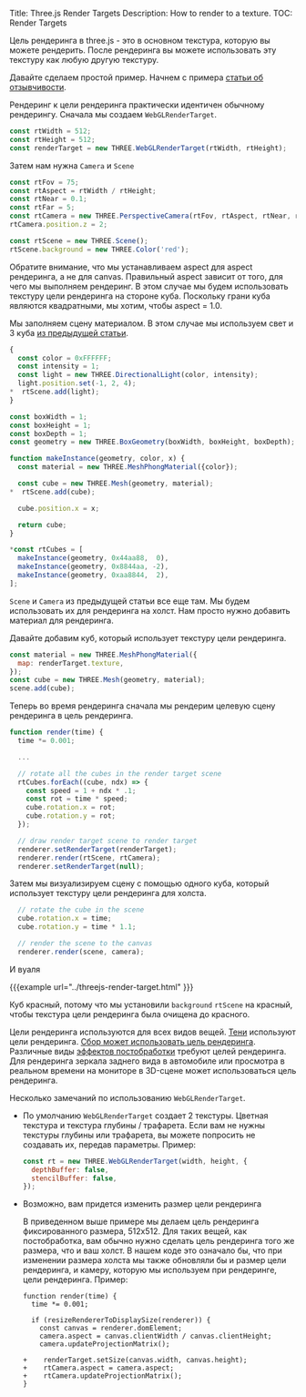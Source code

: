 Title: Three.js Render Targets
Description: How to render to a texture.
TOC: Render Targets

Цель рендеринга в three.js - это в основном текстура, которую вы можете рендерить. После рендеринга вы можете использовать эту текстуру как любую другую текстуру. 

Давайте сделаем простой пример. Начнем с примера [статьи об отзывчивости](threejs-responsive.html).

Рендеринг к цели рендеринга практически идентичен обычному рендерингу. Сначала мы создаем `WebGLRenderTarget`.  
```js
const rtWidth = 512;
const rtHeight = 512;
const renderTarget = new THREE.WebGLRenderTarget(rtWidth, rtHeight);
```

Затем нам нужна `Camera` и `Scene` 

```js
const rtFov = 75;
const rtAspect = rtWidth / rtHeight;
const rtNear = 0.1;
const rtFar = 5;
const rtCamera = new THREE.PerspectiveCamera(rtFov, rtAspect, rtNear, rtFar);
rtCamera.position.z = 2;

const rtScene = new THREE.Scene();
rtScene.background = new THREE.Color('red');
```

Обратите внимание, что мы устанавливаем aspect  для aspect  рендеринга, а не для canvas. Правильный aspect  зависит от того, для чего мы выполняем рендеринг. 
В этом случае мы будем использовать текстуру цели рендеринга на стороне куба. Поскольку грани куба являются квадратными, мы хотим, чтобы aspect = 1.0. 

Мы заполняем сцену материалом.  В этом случае мы используем свет и 3 куба [из предыдущей статьи](threejs-responsive.html).

```js
{
  const color = 0xFFFFFF;
  const intensity = 1;
  const light = new THREE.DirectionalLight(color, intensity);
  light.position.set(-1, 2, 4);
*  rtScene.add(light);
}

const boxWidth = 1;
const boxHeight = 1;
const boxDepth = 1;
const geometry = new THREE.BoxGeometry(boxWidth, boxHeight, boxDepth);

function makeInstance(geometry, color, x) {
  const material = new THREE.MeshPhongMaterial({color});

  const cube = new THREE.Mesh(geometry, material);
*  rtScene.add(cube);

  cube.position.x = x;

  return cube;
}

*const rtCubes = [
  makeInstance(geometry, 0x44aa88,  0),
  makeInstance(geometry, 0x8844aa, -2),
  makeInstance(geometry, 0xaa8844,  2),
];
```

`Scene` и `Camera` из предыдущей статьи все еще там. Мы будем использовать их для рендеринга на холст. Нам просто нужно добавить материал для рендеринга. 

Давайте добавим куб, который использует текстуру цели рендеринга.

```js
const material = new THREE.MeshPhongMaterial({
  map: renderTarget.texture,
});
const cube = new THREE.Mesh(geometry, material);
scene.add(cube);
```

Теперь во время рендеринга сначала мы рендерим целевую сцену рендеринга в цель рендеринга. 

```js
function render(time) {
  time *= 0.001;

  ...

  // rotate all the cubes in the render target scene
  rtCubes.forEach((cube, ndx) => {
    const speed = 1 + ndx * .1;
    const rot = time * speed;
    cube.rotation.x = rot;
    cube.rotation.y = rot;
  });

  // draw render target scene to render target
  renderer.setRenderTarget(renderTarget);
  renderer.render(rtScene, rtCamera);
  renderer.setRenderTarget(null);
```

Затем мы визуализируем сцену с помощью одного куба, который использует текстуру цели рендеринга для холста. 

```js
  // rotate the cube in the scene
  cube.rotation.x = time;
  cube.rotation.y = time * 1.1;

  // render the scene to the canvas
  renderer.render(scene, camera);
```

И вуаля 

{{{example url="../threejs-render-target.html" }}}

Куб красный, потому что мы установили `background`  `rtScene` на красный, чтобы текстура цели рендеринга была очищена до красного. 

Цели рендеринга используются для всех видов вещей. [Тени](threejs-shadows.html) используют цели рендеринга. 
[Сбор может использовать цель рендеринга](threejs-picking.html). Различные виды
[эффектов постобработки](threejs-post-processing.html) требуют целей рендеринга.
Для рендеринга зеркала заднего вида в автомобиле или просмотра в реальном времени на мониторе в 3D-сцене может использоваться цель рендеринга. 

Несколько замечаний по использованию `WebGLRenderTarget`. 

* По умолчанию `WebGLRenderTarget` создает 2 текстуры. Цветная текстура и текстура глубины / трафарета. Если вам не нужны текстуры глубины или трафарета, вы можете попросить не создавать их, передав параметры. Пример: 

    ```js
    const rt = new THREE.WebGLRenderTarget(width, height, {
      depthBuffer: false,
      stencilBuffer: false,
    });
    ```

* Возможно, вам придется изменить размер цели рендеринга 

  В приведенном выше примере мы делаем цель рендеринга фиксированного размера, 512x512. Для таких вещей, как постобработка, вам обычно нужно сделать цель рендеринга того же размера, что и ваш холст. В нашем коде это означало бы, что при изменении размера холста мы также обновляли бы и размер цели рендеринга, и камеру, которую мы используем при рендеринге, цели рендеринга. Пример: 

      function render(time) {
        time *= 0.001;

        if (resizeRendererToDisplaySize(renderer)) {
          const canvas = renderer.domElement;
          camera.aspect = canvas.clientWidth / canvas.clientHeight;
          camera.updateProjectionMatrix();

      +    renderTarget.setSize(canvas.width, canvas.height);
      +    rtCamera.aspect = camera.aspect;
      +    rtCamera.updateProjectionMatrix();
      }
